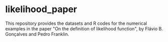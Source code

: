# likelihood_paper

This repository provides the datasets and R codes for the numerical examples in the paper "On the definition of likelihood function", by Flávio B. Gonçalves and Pedro Franklin.
